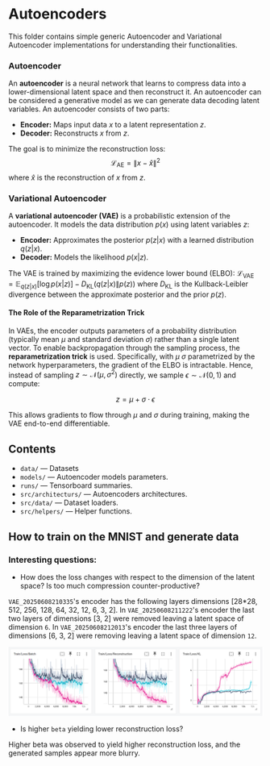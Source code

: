# Autoencoders

This folder contains simple generic Autoencoder and Variational Autoencoder implementations for understanding their functionalities.

### Autoencoder

An **autoencoder** is a neural network that learns to compress data into a lower-dimensional latent space and then reconstruct it. An autoencoder can be considered a generative model as we can generate data decoding latent variables. An autoencoder consists of two parts:

- **Encoder:** Maps input data $x$ to a latent representation $z$.
- **Decoder:** Reconstructs $x$ from $z$.

The goal is to minimize the reconstruction loss:
$$
\mathcal{L}_{\text{AE}} = \| x - \hat{x} \|^2
$$
where $\hat{x}$ is the reconstruction of $x$ from $z$.

### Variational Autoencoder

A **variational autoencoder (VAE)** is a probabilistic extension of the autoencoder. It models the data distribution $p(x)$ using latent variables $z$:

- **Encoder:** Approximates the posterior $p(z|x)$ with a learned distribution $q(z|x)$.
- **Decoder:** Models the likelihood $p(x|z)$.

The VAE is trained by maximizing the evidence lower bound (ELBO): $\mathcal{L}_{\text{VAE}} = \mathbb{E}_{q(z|x)} [\log p(x|z)] - D_{\mathrm{KL}}(q(z|x) \| p(z))$ where $D_{\mathrm{KL}}$ is the Kullback-Leibler divergence between the approximate posterior and the prior $p(z)$.

#### The Role of the Reparametrization Trick

In VAEs, the encoder outputs parameters of a probability distribution (typically mean $\mu$ and standard deviation $\sigma$) rather than a single latent vector. To enable backpropagation through the sampling process, the **reparametrization trick** is used. 
Specifically, with $\mu$ $\sigma$ parametrized by the network hyperparameters, the gradient of the ELBO is intractable. Hence, instead of sampling $z \sim \mathcal{N}(\mu, \sigma^2)$ directly, we sample $\epsilon \sim \mathcal{N}(0, 1)$ and compute:

$$
z = \mu + \sigma \cdot \epsilon
$$

This allows gradients to flow through $\mu$ and $\sigma$ during training, making the VAE end-to-end differentiable.

## Contents

- `data/` &mdash; Datasets
- `models/` &mdash; Autoencoder models parameters.
- `runs/` &mdash; Tensorboard summaries.
- `src/architecturs/` &mdash; Autoencoders architectures.
- `src/data/` &mdash; Dataset loaders.
- `src/helpers/` &mdash; Helper functions.

## How to train on the MNIST and generate data

### Interesting questions:

 - How does the loss changes with respect to the dimension of the latent space? Is too much compression counter-productive?

`VAE_20250608210335`'s encoder has the following layers dimensions [28*28, 512, 256, 128, 64, 32, 12, 6, 3, 2]. In `VAE_20250608211222`'s encoder the last two layers of dimensions [3, 2] were removed leaving a latent space of dimension `6`. In `VAE_20250608212013`'s encoder the last three layers of dimensions [6, 3, 2] were removing leaving a latent space of dimension `12`.

![tensorboard](resources/latent_dimension_comparizon.png)

 - Is higher `beta` yielding lower reconstruction loss?

Higher beta was observed to yield higher reconstruction loss, and the generated samples appear more blurry.

